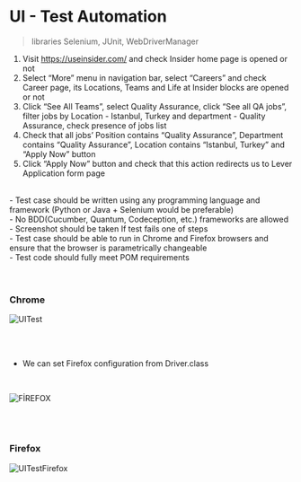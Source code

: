 # UI - Test Automation
> libraries Selenium, JUnit, WebDriverManager

1) Visit https://useinsider.com/ and check Insider home page is opened or not
2) Select “More” menu in navigation bar, select “Careers” and check Career page, its
Locations, Teams and Life at Insider blocks are opened or not
3) Click “See All Teams”, select Quality Assurance, click “See all QA jobs”, filter jobs by
Location - Istanbul, Turkey and department - Quality Assurance, check presence of
jobs list
4) Check that all jobs’ Position contains “Quality Assurance”, Department contains
“Quality Assurance”, Location contains “Istanbul, Turkey” and “Apply Now” button
5) Click “Apply Now” button and check that this action redirects us to Lever Application
form page
</br>
- Test case should be written using any programming language and framework
(Python or Java + Selenium would be preferable)</br>
- No BDD(Cucumber, Quantum, Codeception, etc.) frameworks are allowed</br>
- Screenshot should be taken If test fails one of steps</br>
- Test case should be able to run in Chrome and Firefox browsers and ensure that the
browser is parametrically changeable</br>
- Test code should fully meet POM requirements</br>
</br></br>

### Chrome
 
![UITest](https://user-images.githubusercontent.com/88919177/193454595-0214d185-9271-4ff4-ae6e-b94e478e0610.gif)

</br></br>

- We can set Firefox configuration from Driver.class
</br>

![FİREFOX](https://user-images.githubusercontent.com/88919177/193455508-2032dd25-4a51-4e11-a01f-dd7017efa447.png)

</br></br>

### Firefox

![UITestFirefox](https://user-images.githubusercontent.com/88919177/193455521-db788dd2-24e2-4bb6-bc34-15af7dfdc661.gif)

